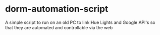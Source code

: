 dorm-automation-script
======================

A simple script to run on an old PC to link Hue Lights and Google API's so that they are automated and controllable via the web
